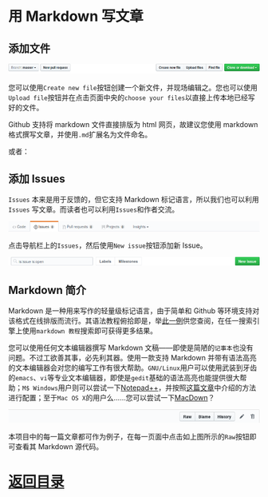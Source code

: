 # 用 Markdown 写文章

## 添加文件

![](/img/file-navigation.png)


您可以使用`Create new file`按钮创建一个新文件，并现场编辑之。您也可以使用`Upload file`按钮并在点击页面中央的`choose your files`以直接上传本地已经写好的文件。

Github 支持将 markdown 文件直接排版为 html 网页，故建议您使用 markdown 格式撰写文章，并使用`.md`扩展名为文件命名。

或者：

## 添加 Issues

`Issues` 本来是用于反馈的，但它支持 Markdown 标记语言，所以我们也可以利用 `Issues` 写文章。而读者也可以利用`Issues`和作者交流。

![](/img/navigation.png)

点击导航栏上的`Issues`，然后使用`New issue`按钮添加新 Issue。

![](/img/subnav.png)

## Markdown 简介

Markdown 是一种用来写作的轻量级标记语言，由于简单和 Github 等环境支持对该格式在线排版而流行。其语法教程俯拾即是，举[此一例](https://github.com/Melo618/Simple-Markdown-Guide)供您查阅，在任一搜索引擎上使用`markdown 教程`搜索即可获得更多结果。

您可以使用任何文本编辑器撰写 Markdown 文稿——即使是简陋的`记事本`也没有问题。不过工欲善其事，必先利其器。使用一款支持 Markdown 并带有语法高亮的文本编辑器会对您的编写工作有很大帮助。`GNU/Linux`用户可以使用武装到牙齿的`emacs`、`vi`等专业文本编辑器，即使是`gedit`基础的语法高亮也能提供很大帮助；`M$ Windows`用户则可以尝试一下[Notepad++](https://notepad-plus-plus.org/)，并按照[这篇文章](https://www.iots.vip/post/notepad-support-markdown.html)中介绍的方法进行配置；至于`Mac OS X`的用户么……您可以尝试一下[MacDown](https://macdown.uranusjr.com/)？

![](./img/file-operation.png)

本项目中的每一篇文章都可作为例子，在每一页面中点击如上图所示的`Raw`按钮即可查看其 Markdown 源代码。

# [返回目录](./README.md)
